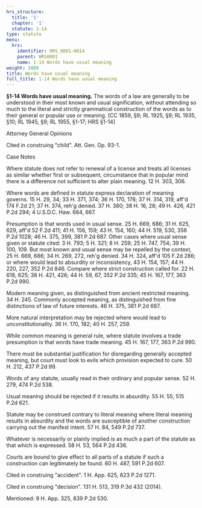 ```yaml
---
hrs_structure:
  title: '1'
  chapter: '1'
  statute: 1-14
type: statute
menu:
  hrs:
    identifier: HRS_0001-0014
    parent: HRS0001
    name: 1-14 Words have usual meaning
weight: 2080
title: Words have usual meaning
full_title: 1-14 Words have usual meaning
---
```

**§1-14 Words have usual meaning.** The words of a law are generally to be understood in their most known and usual signification, without attending so much to the literal and strictly grammatical construction of the words as to their general or popular use or meaning. [CC 1859, §9; RL 1925, §9; RL 1935, §10; RL 1945, §9; RL 1955, §1-17; HRS §1-14]

Attorney General Opinions

Cited in construing "child". Att. Gen. Op. 93-1.

Case Notes

Where statute does not refer to renewal of a license and treats all licenses as similar whether first or subsequent, circumstance that in popular mind there is a difference not sufficient to alter plain meaning. 12 H. 303, 306.

Where words are defined in statute express declaration of meaning governs. 15 H. 29, 34; 33 H. 371, 374; 36 H. 170, 178; 37 H. 314, 319, aff'd 174 F.2d 21; 37 H. 374, reh'g denied. 37 H. 380; 38 H. 16, 28; 49 H. 426, 421 P.2d 294; 4 U.S.D.C. Haw. 664, 667.

Presumption is that words used in usual sense. 25 H. 669, 686; 31 H. 625, 629, aff'd 52 F.2d 411; 41 H. 156, 159; 43 H. 154, 160; 44 H. 519, 530, 356 P.2d 1028; 46 H. 375, 399, 381 P.2d 687\. Other cases where usual sense given or statute cited: 3 H. 793; 5 H. 321; 8 H. 259; 25 H. 747, 754; 39 H. 100, 109\. But most known and usual sense may be repelled by the context, 25 H. 669, 686; 34 H. 269, 272, reh'g denied. 34 H. 324, aff'd 105 F.2d 286; or where would lead to absurdity or inconsistency, 43 H. 154, 157; 44 H. 220, 227, 352 P.2d 846\. Compare where strict construction called for. 22 H. 618, 625; 38 H. 421, 426; 44 H. 59, 67, 352 P.2d 335; 45 H. 167, 177, 363 P.2d 990.

Modern meaning given, as distinguished from ancient restricted meaning. 34 H. 245\. Commonly accepted meaning, as distinguished from fine distinctions of law of future interests. 46 H. 375, 381 P.2d 687.

More natural interpretation may be rejected where would lead to unconstitutionality. 36 H. 170, 182; 40 H. 257, 259.

While common meaning is general rule, where statute involves a trade presumption is that words have trade meaning. 45 H. 167, 177, 363 P.2d 990.

There must be substantial justification for disregarding generally accepted meaning, but court must look to evils which provision expected to cure. 50 H. 212, 437 P.2d 99.

Words of any statute, usually read in their ordinary and popular sense. 52 H. 279, 474 P.2d 538.

Usual meaning should be rejected if it results in absurdity. 55 H. 55, 515 P.2d 621.

Statute may be construed contrary to literal meaning where literal meaning results in absurdity and the words are susceptible of another construction carrying out the manifest intent. 57 H. 84, 549 P.2d 737.

Whatever is necessarily or plainly implied is as much a part of the statute as that which is expressed. 58 H. 53, 564 P.2d 436.

Courts are bound to give effect to all parts of a statute if such a construction can legitimately be found. 60 H. 487, 591 P.2d 607.

Cited in construing "accident". 1 H. App. 625, 623 P.2d 1271.

Cited in construing "decision". 131 H. 513, 319 P.3d 432 (2014).

Mentioned: 9 H. App. 325, 839 P.2d 530.